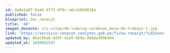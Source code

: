 ```yaml
---
id: da8e2a87-0a44-4f72-9f0c-a6ccb8b8018a
published: false
blueprint: doc_renacyt
title: '40'
imagen_docente: cti-vitae/40-ludwing-cardenas_mesa-de-trabajo-1.jpg
link: 'https://servicio-renacyt.concytec.gob.pe/ficha-renacyt/?idInvestigador=21678'
updated_by: 06ac68ab-d29f-41e9-9b9a-dd4da3996484
updated_at: 1698082547
---
```

